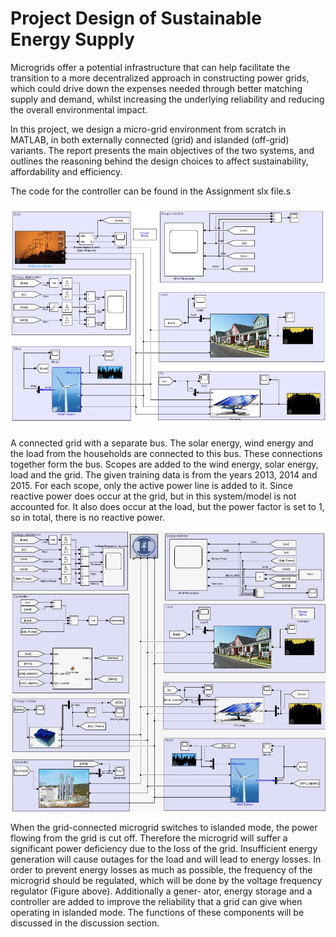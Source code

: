 # Project Design of Sustainable Energy Supply

Microgrids offer a potential infrastructure that can help facilitate the transition to a more decentralized approach in constructing power grids, which could drive down the expenses needed through better matching supply and demand, whilst increasing the underlying reliability and reducing the overall environmental impact.

In this project, we design a micro-grid environment from scratch in MATLAB, in both externally connected (grid) and islanded (off-grid) variants. The report presents the main objectives of the two systems, and outlines the reasoning behind the design choices to affect sustainability, affordability and efficiency.

The code for the controller can be found in the Assignment slx file.s

![External Grid-Connected System](/results/Gridmodel1.png)

A connected grid with a separate bus. The solar energy, wind energy and the load
from the households are connected to this bus. These connections together form the bus. Scopes are added to the wind energy, solar energy, load and the grid. The given training data is from the years 2013, 2014 and 2015. For each scope, only the active power line is added to it. Since reactive power does occur at the grid, but in this system/model is not accounted for. It also does occur at the load, but the power factor is set to 1, so in total, there is no reactive power.

![Islanded Off-Grid System](/results/Islandmodel8.png)

When the grid-connected microgrid switches to islanded mode, the power flowing from the grid is cut off. Therefore the microgrid will suffer a significant power deficiency due to the loss of the grid. Insufficient energy generation will cause outages for the load and will lead to energy losses. In order to prevent energy losses as much as possible, the frequency of the microgrid should be regulated, which will be done by the voltage frequency regulator (Figure above). Additionally a gener- ator, energy storage and a controller are added to improve the reliability that a grid can give when operating in islanded mode. The functions of these components will be discussed in the discussion
section.